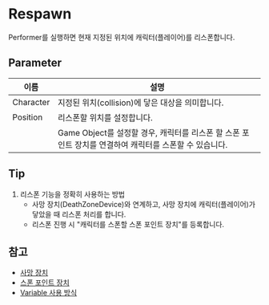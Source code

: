 # Respawn

Performer를 실행하면 현재 지정된 위치에 캐릭터(플레이어)를 리스폰합니다.


## Parameter

| **이름**    | **설명**                                                           |
|-----------|------------------------------------------------------------------|
| Character | 지정된 위치(collision)에 닿은 대상을 의미합니다.                                 |
| Position  | 리스폰할 위치를 설정합니다.                                                  |
|           | Game Object를 설정할 경우, 캐릭터를 리스폰 할 스폰 포인트 장치를 연결하여 캐릭터를 스폰할 수 있습니다. |


## Tip

1. 리스폰 기능을 정확히 사용하는 방법
    - 사망 장치(DeathZoneDevice)와 연계하고, 사망 장치에 캐릭터(플레이어)가 닿았을 때 리스폰 처리를 합니다.
    - 리스폰 진행 시 "캐릭터를 스폰할 스폰 포인트 장치"를 등록합니다.


## 참고

- [사망 장치](Contents-Death-Zone-Device.md)
- [스폰 포인트 장치](Spawner.md)
- [Variable 사용 방식](Variable.md)